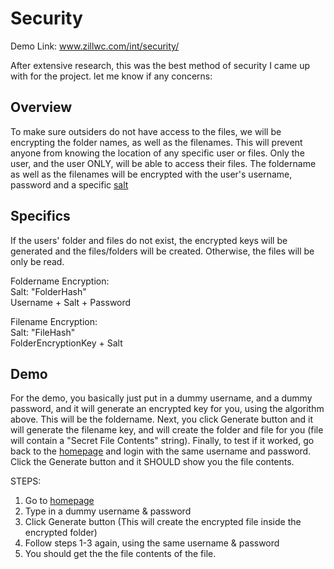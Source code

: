 Security
============

Demo Link: www.zillwc.com/int/security/

After extensive research, this was the best method of security I came up with for the project. let me know if any concerns:

Overview
---------
To make sure outsiders do not have access to the files, we will be encrypting the folder names, as well as the filenames.
This will prevent anyone from knowing the location of any specific user or files. Only the user, and the user ONLY, will be able to access their files.
The foldername as well as the filenames will be encrypted with the user's username, password and a specific <a href="http://en.wikipedia.org/wiki/Salt_(cryptography)">salt</a>


Specifics
----------

If the users' folder and files do not exist, the encrypted keys will be generated and the files/folders will be created. Otherwise, the files will be only be read.

Foldername Encryption: <br />
  Salt: "FolderHash"<br />
  Username + Salt + Password
  
Filename Encryption: <br />
  Salt: "FileHash" <br />
  FolderEncryptionKey + Salt


Demo
----------

For the demo, you basically just put in a dummy username, and a dummy password, and it will generate an encrypted key for you, using the algorithm above. This will be the foldername. Next, you click Generate button and it will generate the filename key, and will create the folder and file for you (file will contain a "Secret File Contents" string).
Finally, to test if it worked, go back to the <a href="http://www.zillwc.com/int/security/">homepage</a> and login with the same username and password. Click the Generate button and it SHOULD show you the file contents.

STEPS:
  1. Go to <a href="http://www.zillwc.com/int/security/">homepage</a>
  2. Type in a dummy username & password
  3. Click Generate button (This will create the encrypted file inside the encrypted folder)
  4. Follow steps 1-3 again, using the same username & password
  5. You should get the the file contents of the file.

  

